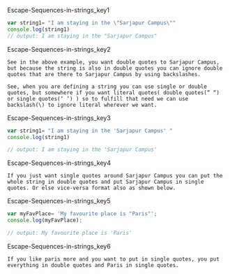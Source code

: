 Escape-Sequences-in-strings_key1
```javascript
var string1= "I am staying in the \"Sarjapur Campus\""
console.log(string1)
// output: I am staying in the "Sarjapur Campus"

```
Escape-Sequences-in-strings_key2


    See in the above example, you want double quotes to Sarjapur Campus, but because the string is also in double quotes you can ignore double quotes that are there to Sarjapur Campus by using backslashes.

    See, when you are defining a string you can use single or double quotes, but somewhere if you want literal quotes( double quotes(“ “) or single quotes(‘ ‘) ) so to fulfill that need we can use backslash(\) to ignore literal wherever we want.


Escape-Sequences-in-strings_key3
```javascript
var string1= "I am staying in the 'Sarjapur Campus' "
console.log(string1)

// output: I am staying in the 'Sarjapur Campus'

```
Escape-Sequences-in-strings_key4


    If you just want single quotes around Sarjapur Campus you can put the whole string in double quotes and put Sarjapur Campus in single quotes. Or else vice-versa format also as shown below.



Escape-Sequences-in-strings_key5
```javascript
var myFavPlace= 'My favourite place is "Paris"';
console.log(myFavPlace);

// output: My favourite place is 'Paris'

```

Escape-Sequences-in-strings_key6


    If you like paris more and you want to put in single quotes, you put everything in double quotes and Paris in single quotes.
